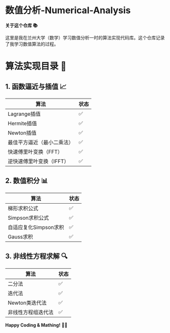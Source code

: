 # 数值分析-Numerical-Analysis #

 **关于这个仓库 📚**

这里是我在兰州大学（数学）学习数值分析一时的算法实现代码库。这个仓库记录了我学习数值算法的过程。

# **算法实现目录** 🧮  

## 1. 函数逼近与插值 📈  
| 算法 | 状态 |  
|------|------|  
| Lagrange插值 | ✅ |  
| Hermite插值 | ✅ |  
| Newton插值 | ✅ |  
| 最佳平方逼近（最小二乘法） | ✅ |  
| 快速傅里叶变换（FFT） | ✅ |  
| 逆快速傅里叶变换（IFFT） | ✅ |  

## 2. 数值积分 📊  
| 算法 | 状态 |  
|------|------|  
| 梯形求积公式 | ✅ |  
| Simpson求积公式 | ✅ |  
| 自适应复化Simpson求积 | ✅ |  
| Gauss求积 | ✅ |  

## 3. 非线性方程求解 🔍  
| 算法 | 状态 |  
|------|------|  
| 二分法 | ✅ |  
| 迭代法 | ✅ |  
| Newton类迭代法 | ✅ |  
| 非线性方程组迭代法 | ✅ |  

**Happy Coding & Mathing!** 🧮✨
